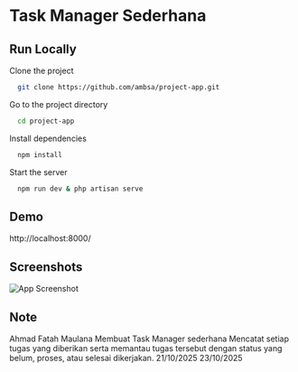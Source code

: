 
# Task Manager Sederhana




## Run Locally

Clone the project

```bash
  git clone https://github.com/ambsa/project-app.git
```

Go to the project directory

```bash
  cd project-app
```

Install dependencies

```bash
  npm install
```

Start the server

```bash
  npm run dev & php artisan serve
```


## Demo

http://localhost:8000/


## Screenshots

![App Screenshot](https://via.placeholder.com/468x300?text=App+Screenshot+Here)


## Note

Ahmad Fatah Maulana
Membuat Task Manager sederhana
Mencatat setiap tugas yang diberikan serta memantau tugas tersebut dengan status yang belum, proses, atau selesai dikerjakan.
21/10/2025
23/10/2025